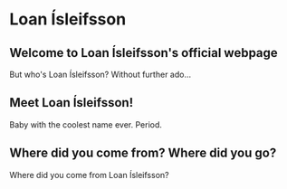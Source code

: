 # Loan Ísleifsson

## Welcome to Loan Ísleifsson's official webpage

But who's Loan Ísleifsson? Without further ado...

## Meet Loan Ísleifsson!

Baby with the coolest name ever. Period.

## Where did you come from? Where did you go?

Where did you come from Loan Ísleifsson?

